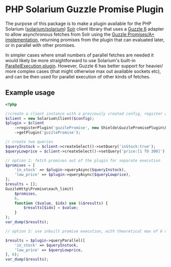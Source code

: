 # PHP Solarium Guzzle Promise Plugin

The purpose of this package is to make a plugin available for the PHP Solarium ([solarium/solarium](https://packagist.org/packages/solarium/solarium)) [Solr](http://lucene.apache.org/solr/) client library that uses a [Guzzle 6](http://docs.guzzlephp.org/en/latest/) adapter to allow asynchronous fetches from Solr using the [Guzzle Promises/A+ implementation](https://github.com/guzzle/promises), returning promises from the plugin that can evaluated later, or in parallel with other promises.

In simpler cases where small numbers of parallel fetches are needed it would likely be more straightforward to use Solarium's built-in [ParallelExecution plugin](http://solarium.readthedocs.io/en/stable/plugins/#parallelexecution-plugin). However, Guzzle 6 has better support for heavier/ more complex cases (that might otherwise max out available sockets etc), and can be then used for parallel execution of other kinds of fetches.

## Example usage

```php
<?php

//create a client instance with a previously created config, register and get the plugin
$client = new Solarium\Client($config);
$plugin = $client
    ->registerPlugin('guzzlePromise', new Shieldo\GuzzlePromisePlugin\GuzzlePromisePlugin())
    ->getPlugin('guzzlePromise');

// create two queries
$queryInstock = $client->createSelect()->setQuery('inStock:true');
$queryLowprice = $client->createSelect()->setQuery('price:[1 TO 300]');

// option 1: fetch promises out of the plugin for separate execution
$promises = [
    'in_stock' => $plugin->queryAsync($queryInstock),
    'low_price' => $plugin->queryAsync($queryLowprice),
];
$results = [];
GuzzleHttp\Promise\each_limit(
    $promises,
    6,
    function ($value, $idx) use (&$results) {
        $results[$idx] = $value;
    }
);
var_dump($results);

// option 2: use inbuilt promise execution, with theoretical max of 6 open sockets at one time

$results = $plugin->queryParallel([
    'in_stock' => $queryInstock,
    'low_price' => $queryLowprice,
], 6);
var_dump($results);
```
